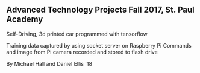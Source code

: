 Advanced Technology Projects Fall 2017, St. Paul Academy
--------------------------------
Self-Driving, 3d printed car programmed with tensorflow

Training data captured by using socket server on Raspberry Pi
Commands and image from Pi camera recorded and stored to flash drive

By Michael Hall and Daniel Ellis '18
